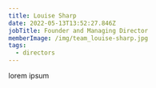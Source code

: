 ```yaml
---
title: Louise Sharp
date: 2022-05-13T13:52:27.846Z
jobTitle: Founder and Managing Director
memberImage: /img/team_louise-sharp.jpg
tags:
  - directors
---
```

lorem ipsum